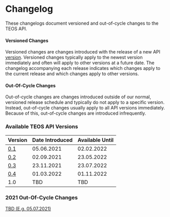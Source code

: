 # Changelog

These changelogs document versioned and out-of-cycle changes to the TEOS API.

#### Versioned Changes

Versioned changes are changes introduced with the release of a new API [version](versions/). Versioned changes typically apply to the newest version immediately and often will apply to other versions at a future date. The changelog accompanying each release indicates which changes apply to the current release and which changes apply to other versions.

#### Out-Of-Cycle Changes

Out-of-cycle changes are changes introduced outside of our normal, versioned release schedule and typically do not apply to a specific version. Instead, out-of-cycle changes usually apply to all API versions immediately. Because of this, out-of-cycle changes are introduced infrequently.

### Available TEOS API Versions <a href="#available-graph-api-versions" id="available-graph-api-versions"></a>

| Version                 | Date Introduced | Available Until |
| ----------------------- | --------------- | --------------- |
| [0.1](versions/)        | 05.06.2021      | 02.02.2022      |
| [0.2](versions/v0.2.md) | 02.09.2021      | 23.05.2022      |
| [0.3](versions/v0.3.md) | 23.11.2021      | 23.07.2022      |
| [0.4](versions/v0.4.md) | 01.03.2022      | 01.11.2022      |
| 1.0                     | TBD             | TBD             |

### 2021 Out-Of-Cycle Changes

[TBD (E.g. 05.07.2021)](out-of-cycle-changes/2021/june-15-2021.md)
